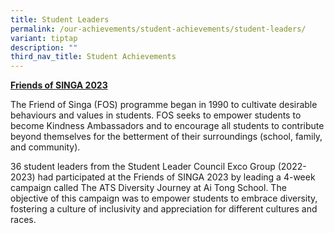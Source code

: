 ```yaml
---
title: Student Leaders
permalink: /our-achievements/student-achievements/student-leaders/
variant: tiptap
description: ""
third_nav_title: Student Achievements
---
```

<p><strong><u>Friends of SINGA 2023</u></strong>
</p>
<p>The Friend of Singa (FOS) programme began in 1990 to cultivate desirable
behaviours and values in students. FOS seeks to empower students to become
Kindness Ambassadors and to encourage all students to contribute beyond
themselves for the betterment of their surroundings (school, family, and
community).</p>
<p>36 student leaders from the Student Leader Council Exco Group (2022-2023)
had participated at the Friends of SINGA 2023 by leading a 4-week campaign
called The ATS Diversity Journey at Ai Tong School. The objective of this
campaign was to empower students to embrace diversity, fostering a culture
of inclusivity and appreciation for different cultures and races.</p>